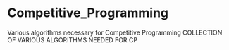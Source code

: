 # Competitive_Programming
Various algorithms necessary for Competitive Programming
COLLECTION OF VARIOUS ALGORITHMS NEEDED FOR CP
